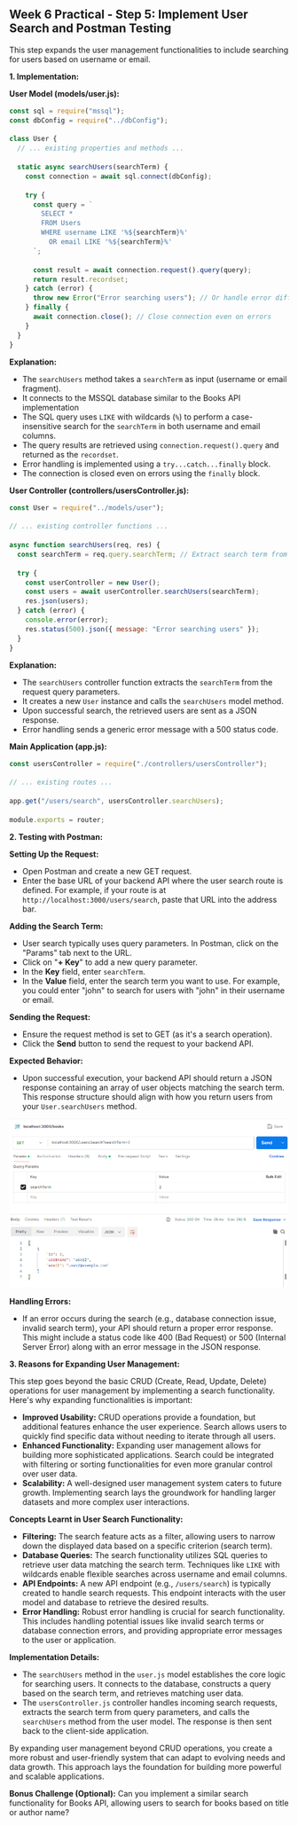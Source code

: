 ## Week 6 Practical - Step 5: Implement User Search and Postman Testing

This step expands the user management functionalities to include searching for users based on username or email.

**1. Implementation:**

**User Model (models/user.js):**

```javascript
const sql = require("mssql");
const dbConfig = require("../dbConfig");

class User {
  // ... existing properties and methods ...

  static async searchUsers(searchTerm) {
    const connection = await sql.connect(dbConfig);

    try {
      const query = `
        SELECT *
        FROM Users
        WHERE username LIKE '%${searchTerm}%'
          OR email LIKE '%${searchTerm}%'
      `;

      const result = await connection.request().query(query);
      return result.recordset;
    } catch (error) {
      throw new Error("Error searching users"); // Or handle error differently
    } finally {
      await connection.close(); // Close connection even on errors
    }
  }
}
```

**Explanation:**

- The `searchUsers` method takes a `searchTerm` as input (username or email fragment).
- It connects to the MSSQL database similar to the Books API implementation
- The SQL query uses `LIKE` with wildcards (`%`) to perform a case-insensitive search for the `searchTerm` in both username and email columns.
- The query results are retrieved using `connection.request().query` and returned as the `recordset`.
- Error handling is implemented using a `try...catch...finally` block.
- The connection is closed even on errors using the `finally` block.

**User Controller (controllers/usersController.js):**

```javascript
const User = require("../models/user");

// ... existing controller functions ...

async function searchUsers(req, res) {
  const searchTerm = req.query.searchTerm; // Extract search term from query params

  try {
    const userController = new User();
    const users = await userController.searchUsers(searchTerm);
    res.json(users);
  } catch (error) {
    console.error(error);
    res.status(500).json({ message: "Error searching users" });
  }
}
```

**Explanation:**

- The `searchUsers` controller function extracts the `searchTerm` from the request query parameters.
- It creates a new `User` instance and calls the `searchUsers` model method.
- Upon successful search, the retrieved users are sent as a JSON response.
- Error handling sends a generic error message with a 500 status code.

**Main Application (app.js):**

```javascript
const usersController = require("./controllers/usersController");

// ... existing routes ...

app.get("/users/search", usersController.searchUsers);

module.exports = router;
```

**2. Testing with Postman:**

**Setting Up the Request:**

- Open Postman and create a new GET request.
- Enter the base URL of your backend API where the user search route is defined. For example, if your route is at `http://localhost:3000/users/search`, paste that URL into the address bar.

**Adding the Search Term:**

- User search typically uses query parameters. In Postman, click on the "Params" tab next to the URL.
- Click on "**+ Key**" to add a new query parameter.
- In the **Key** field, enter `searchTerm`.
- In the **Value** field, enter the search term you want to use. For example, you could enter "john" to search for users with "john" in their username or email.

**Sending the Request:**

- Ensure the request method is set to GET (as it's a search operation).
- Click the **Send** button to send the request to your backend API.

**Expected Behavior:**

- Upon successful execution, your backend API should return a JSON response containing an array of user objects matching the search term. This response structure should align with how you return users from your `User.searchUsers` method.

![User Search Postman Testing](./screenshots/1_postman_testing.png)

**Handling Errors:**

- If an error occurs during the search (e.g., database connection issue, invalid search term), your API should return a proper error response. This might include a status code like 400 (Bad Request) or 500 (Internal Server Error) along with an error message in the JSON response.

**3. Reasons for Expanding User Management:**

This step goes beyond the basic CRUD (Create, Read, Update, Delete) operations for user management by implementing a search functionality. Here's why expanding functionalities is important:

- **Improved Usability:** CRUD operations provide a foundation, but additional features enhance the user experience. Search allows users to quickly find specific data without needing to iterate through all users.
- **Enhanced Functionality:** Expanding user management allows for building more sophisticated applications. Search could be integrated with filtering or sorting functionalities for even more granular control over user data.
- **Scalability:** A well-designed user management system caters to future growth. Implementing search lays the groundwork for handling larger datasets and more complex user interactions.

**Concepts Learnt in User Search Functionality:**

- **Filtering:** The search feature acts as a filter, allowing users to narrow down the displayed data based on a specific criterion (search term).
- **Database Queries:** The search functionality utilizes SQL queries to retrieve user data matching the search term. Techniques like `LIKE` with wildcards enable flexible searches across username and email columns.
- **API Endpoints:** A new API endpoint (e.g., `/users/search`) is typically created to handle search requests. This endpoint interacts with the user model and database to retrieve the desired results.
- **Error Handling:** Robust error handling is crucial for search functionality. This includes handling potential issues like invalid search terms or database connection errors, and providing appropriate error messages to the user or application.

**Implementation Details:**

- The `searchUsers` method in the `user.js` model establishes the core logic for searching users. It connects to the database, constructs a query based on the search term, and retrieves matching user data.
- The `usersController.js` controller handles incoming search requests, extracts the search term from query parameters, and calls the `searchUsers` method from the user model. The response is then sent back to the client-side application.

By expanding user management beyond CRUD operations, you create a more robust and user-friendly system that can adapt to evolving needs and data growth. This approach lays the foundation for building more powerful and scalable applications.

**Bonus Challenge (Optional):** Can you implement a similar search functionality for Books API, allowing users to search for books based on title or author name?

